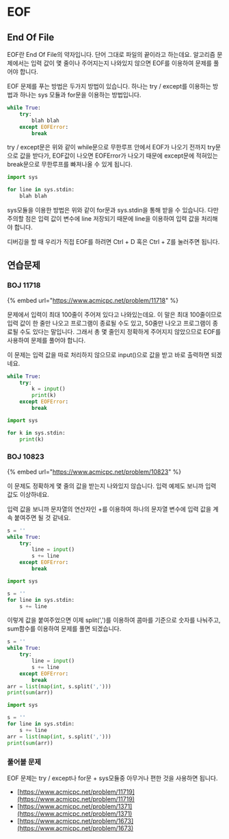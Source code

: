 # EOF

## End Of File

EOF란 End Of File의 약자입니다. 단어 그대로 파일의 끝이라고 하는데요. 알고리즘 문제에서는 입력 값이 몇 줄이나 주어지는지 나와있지 않으면 EOF를 이용하여 문제를 풀어야 합니다.

EOF 문제를 푸는 방법은 두가지 방법이 있습니다. 하나는 try / except를 이용하는 방법과 하나는 sys 모듈과 for문을 이용하는 방법입니다.

```python
while True:
    try:
        blah blah
    except EOFError:
        break
```

try / except문은 위와 같이 while문으로 무한루프 안에서 EOF가 나오기 전까지 try문으로 값을 받다가, EOF값이 나오면 EOFError가 나오기 때문에 except문에 적혀있는 break문으로 무한루프를 빠져나올 수 있게 됩니다.

```python
import sys

for line in sys.stdin:
    blah blah
```

sys모듈을 이용한 방법은 위와 같이 for문과 sys.stdin을 통해 받을 수 있습니다. 다만 주의할 점은 입력 값이 변수에 line 저장되기 때문에 line을 이용하여 입력 값을 처리해야 합니다.

디버깅을 할 때 우리가 직접 EOF를 하려면 Ctrl + D 혹은 Ctrl + Z를 눌러주면 됩니다.



## 연습문제

### BOJ 11718

{% embed url="https://www.acmicpc.net/problem/11718" %}

문제에서 입력이 최대 100줄이 주어져 있다고 나와있는데요. 이 말은 최대 100줄이므로  입력 값이 한 줄만 나오고 프로그램이 종료될 수도 있고, 50줄만 나오고 프로그램이 종료될 수도 있다는 말입니다. 그래서 총 몇 줄인지 정확하게 주어지지 않았으므로 EOF를 사용하여 문제를 풀어야 합니다.

이 문제는 입력 값을 따로 처리하지 않으므로 input\(\)으로 값을 받고 바로 출력하면 되겠네요.

```python
while True:
    try:
        k = input()
        print(k)
    except EOFError:
        break
```

```python
import sys

for k in sys.stdin:
    print(k)
```

### BOJ 10823

{% embed url="https://www.acmicpc.net/problem/10823" %}

이 문제도 정확하게 몇 줄의 값을 받는지 나와있지 않습니다. 입력 예제도 보니까 입력 값도 이상하네요.

입력 값을 보니까 문자열의 연산자인 +를 이용하여 하나의 문자열 변수에 입력 값을 계속 붙여주면 될 것 같네요.

```python
s = ''
while True:
    try:
        line = input()
        s += line
    except EOFError:
        break
```

```python
import sys

s = ''
for line in sys.stdin:
    s += line
```

이렇게 값을 붙여주었으면 이제 split\(','\)를 이용하여 콤마를 기준으로 숫자를 나눠주고, sum함수를 이용하여 문제를 풀면 되겠습니다.

```python
s = ''
while True:
    try:
        line = input()
        s += line
    except EOFError:
        break
arr = list(map(int, s.split(',')))
print(sum(arr))
```

```python
import sys

s = ''
for line in sys.stdin:
    s += line
arr = list(map(int, s.split(',')))
print(sum(arr))
```



### 풀어볼 문제

EOF 문제는 try / except나 for문 + sys모듈중 아무거나 편한 것을 사용하면 됩니다.

* [https://www.acmicpc.net/problem/11719](https://www.acmicpc.net/problem/11719)
* [https://www.acmicpc.net/problem/1371](https://www.acmicpc.net/problem/1371)
* [https://www.acmicpc.net/problem/1673](https://www.acmicpc.net/problem/1673)

